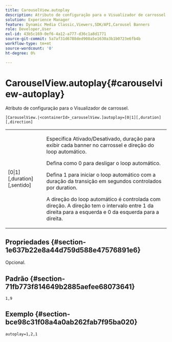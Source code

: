 ```yaml
---
title: CarouselView.autoplay
description: Atributo de configuração para o Visualizador de carrossel.
solution: Experience Manager
feature: Dynamic Media Classic,Viewers,SDK/API,Carousel Banners
role: Developer,User
exl-id: 43b5c169-0ef6-4a12-a777-d36c1a8d1771
source-git-commit: 5a7af31d6788ded908a5e1630a3b1b0723e6fb4b
workflow-type: tm+mt
source-wordcount: '0'
ht-degree: 0%

---
```


# CarouselView.autoplay{#carouselview-autoplay}

Atributo de configuração para o Visualizador de carrossel.

`[CarouselView.|<containerId>_carouselView.]autoplay=[0|1][,duration][,direction]`

<table id="table_441553CD34C94A58A9D7CBF772DEDDB6"> 
 <tbody> 
  <tr> 
   <td colname="col1"> <p> <span class="codeph">[0|1][,duration][,sentido]</span> </p> </td> 
   <td colname="col2"> <p> Especifica Ativado/Desativado, duração para exibir cada banner no carrossel e direção do loop automático. </p> <p>Defina como <span class="codeph"> 0</span> para desligar o loop automático. </p> <p>Defina <span class="codeph"> 1</span> para iniciar o loop automático com a duração da transição em segundos controlados por <span class="codeph"> duration</span>. </p> <p>A direção do loop automático é controlada com <span class="codeph"> direção</span>. A direção <span class="codeph"></span> tem o intervalo entre <span class="codeph"> 1</span> da direita para a esquerda e <span class="codeph"> 0</span> da esquerda para a direita. </p> </td> 
  </tr> 
 </tbody> 
</table>

## Propriedades {#section-1e637b22e8a44d759d588e47576891e6}

Opcional.

## Padrão {#section-71fb773f814649b2885aefee68073641}

`1,9`

## Exemplo {#section-bce98c31f08a4a0ab262fab7f95ba020}

```
autoplay=1,2,1
```
